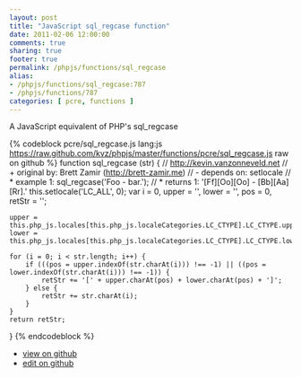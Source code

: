 ```yaml
---
layout: post
title: "JavaScript sql_regcase function"
date: 2011-02-06 12:00:00
comments: true
sharing: true
footer: true
permalink: /phpjs/functions/sql_regcase
alias:
- /phpjs/functions/sql_regcase:787
- /phpjs/functions/787
categories: [ pcre, functions ]
---
```

A JavaScript equivalent of PHP's sql_regcase
<!-- more -->
{% codeblock pcre/sql_regcase.js lang:js https://raw.github.com/kvz/phpjs/master/functions/pcre/sql_regcase.js raw on github %}
function sql_regcase (str) {
    // http://kevin.vanzonneveld.net
    // +   original by: Brett Zamir (http://brett-zamir.me)
    // -    depends on: setlocale
    // *     example 1: sql_regcase('Foo - bar.');
    // *     returns 1: '[Ff][Oo][Oo] - [Bb][Aa][Rr].'
    this.setlocale('LC_ALL', 0);
    var i = 0,
        upper = '',
        lower = '',
        pos = 0,
        retStr = '';

    upper = this.php_js.locales[this.php_js.localeCategories.LC_CTYPE].LC_CTYPE.upper;
    lower = this.php_js.locales[this.php_js.localeCategories.LC_CTYPE].LC_CTYPE.lower;

    for (i = 0; i < str.length; i++) {
        if (((pos = upper.indexOf(str.charAt(i))) !== -1) || ((pos = lower.indexOf(str.charAt(i))) !== -1)) {
            retStr += '[' + upper.charAt(pos) + lower.charAt(pos) + ']';
        } else {
            retStr += str.charAt(i);
        }
    }
    return retStr;
}
{% endcodeblock %}
<ul>
 <li><a href="https://github.com/kvz/phpjs/blob/master/functions/pcre/sql_regcase.js">view on github</a></li>
 <li><a href="https://github.com/kvz/phpjs/edit/master/functions/pcre/sql_regcase.js">edit on github</a></li>
</ul>
